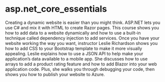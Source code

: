 # asp.net_core_essentials
Creating a dynamic website is easier than you might think. ASP.NET lets you use C# and mix it with HTML to create Razor pages. This course shows you how to add data to a website dynamically and how to use a built-in technique called dependency injection to add services. Once you have your website working the way you want, instructor Leslie Richardson shows you how to add CSS to your Bootstrap template to make it more visually appealing. Leslie explains how to use a JSON API to help make your application’s data available to a mobile app. She discusses how to use arrays to add a product rating feature and how to add Blazor into your web application code. Plus, she walks you through debugging your code, then shows you how to publish your website to Azure.
